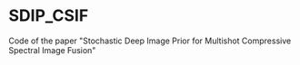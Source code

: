 # SDIP_CSIF
Code of the paper  "Stochastic Deep Image Prior for Multishot Compressive Spectral Image Fusion"
